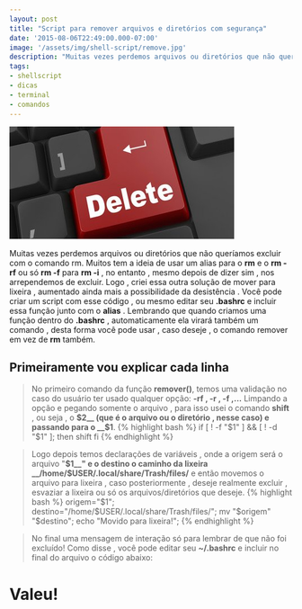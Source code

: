 ```yaml
---
layout: post
title: "Script para remover arquivos e diretórios com segurança"
date: '2015-08-06T22:49:00.000-07:00'
image: '/assets/img/shell-script/remove.jpg'
description: "Muitas vezes perdemos arquivos ou diretórios que não queríamos excluir com o comando rm."
tags:
- shellscript
- dicas
- terminal
- comandos
---
```

![Script para remover arquivos e diretórios com segurança](/assets/img/shell-script/remove.jpg "Script para remover arquivos e diretórios com segurança")


Muitas vezes perdemos arquivos ou diretórios que não queríamos excluir com o comando rm. Muitos tem a ideia de usar um alias para o __rm__ e o __rm -rf__ ou só __rm -f__ para __rm -i__ , no entanto , mesmo depois de dizer sim , nos arrependemos de excluir. Logo , criei essa outra solução de mover para lixeira , aumentado ainda mais a possibilidade da desistência . Você pode criar um script com esse código , ou mesmo editar seu __.bashrc__ e incluir essa função junto com o __alias__ . Lembrando que quando criamos uma função dentro do __.bashrc__ , automaticamente ela virará também um comando , desta forma você pode usar , caso deseje , o comando remover em vez de __rm__ também.

## Primeiramente vou explicar cada linha

> No primeiro comando da função __remover()__, temos uma validação no caso do usuário ter usado qualquer opção: __-rf , -r , -f ,...__ Limpando a opção e pegando somente o arquivo , para isso usei o comando __shift__ , ou seja , o __$2__ (que é o arquivo ou o diretório , nesse caso) e passando para o __$1__.
{% highlight bash %}
if [ ! -f "$1" ] && [ ! -d "$1" ]; then
 shift
fi
{% endhighlight %}
 
> Logo depois temos declarações de variáveis , onde a origem será o arquivo "__$1__" e o destino o caminho da lixeira __/home/$USER/.local/share/Trash/files/__ e então movemos o arquivo para lixeira , caso posteriormente , deseje realmente excluir , esvaziar a lixeira ou só os arquivos/diretórios que deseje.
{% highlight bash %}
origem="$1";
destino="/home/$USER/.local/share/Trash/files/"; 
mv "$origem" "$destino";
echo "Movido para lixeira!";
{% endhighlight %}

> No final uma mensagem de interação só para lembrar de que não foi excluído!
Como disse , você pode editar seu __~/.bashrc__ e incluir no final do arquivo o código abaixo:
  
# Valeu!

<script async src="https://pagead2.googlesyndication.com/pagead/js/adsbygoogle.js"></script>

<!-- Informat -->
<ins class="adsbygoogle"
 style="display:block"
 data-ad-client="ca-pub-2838251107855362"
 data-ad-slot="2327980059"
 data-ad-format="auto"
 data-full-width-responsive="true"></ins>

<script>
(adsbygoogle = window.adsbygoogle || []).push({});
</script>

